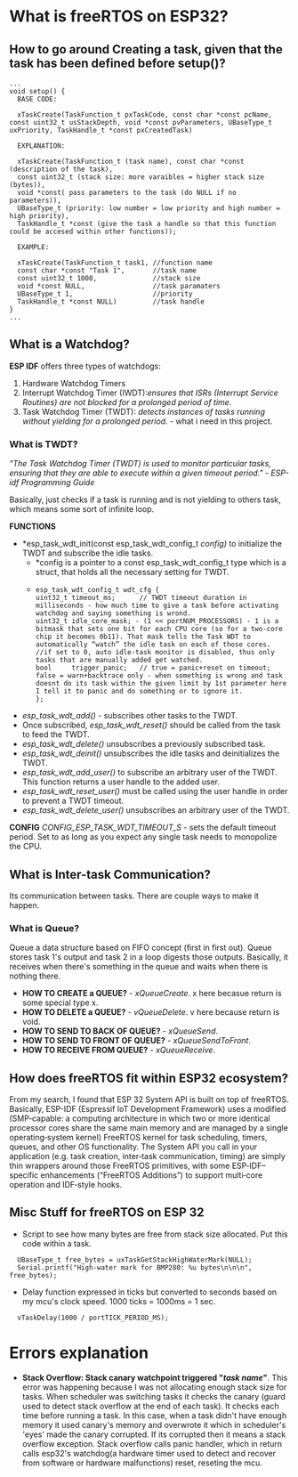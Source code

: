 # What is freeRTOS on ESP32?
##  How to go around **Creating a task**, given that the task has been defined before setup()?
```
...
void setup() {
  BASE CODE:

  xTaskCreate(TaskFunction_t pxTaskCode, const char *const pcName, const uint32_t usStackDepth, void *const pvParameters, UBaseType_t uxPriority, TaskHandle_t *const pxCreatedTask)

  EXPLANATION:

  xTaskCreate(TaskFunction_t (task name), const char *const (description of the task),
  const uint32_t (stack size: more varaibles = higher stack size (bytes)),
  void *const( pass parameters to the task (do NULL if no parameters)),
  UBaseType_t (priority: low number = low priority and high number = high priority),
  TaskHandle_t *const (give the task a handle so that this function could be accesed within other functions));

  EXAMPLE:

  xTaskCreate(TaskFunction_t task1, //function name
  const char *const "Task 1",       //task name
  const uint32_t 1000,              //stack size
  void *const NULL,                 //task paramaters
  UBaseType_t 1,                    //priority
  TaskHandle_t *const NULL)         //task handle
}
...
```
## What is a Watchdog?
**ESP IDF** offers three types of watchdogs:
1. Hardware Watchdog Timers
2. Interrupt Watchdog Timer (IWDT):*ensures that ISRs (Interrupt Service Routines) are not blocked for a prolonged period of time.*
3. Task Watchdog Timer (TWDT):  *detects instances of tasks running without yielding for a prolonged period.* - what i need in this project.

### What is TWDT?
*"The Task Watchdog Timer (TWDT) is used to monitor particular tasks, ensuring that they are able to execute within a given timeout period." - ESP-idf Programming Guide*

Basically, just checks if a task is running and is not yielding to others task, which means some sort of infinite loop. 

**FUNCTIONS**
- *esp_task_wdt_init(const esp_task_wdt_config_t *config)* to initialize the TWDT and subscribe the idle tasks.
  - *config is a pointer to a const esp_task_wdt_config_t type which is a struct, that holds all the necessary setting for TWDT.
  - ```
    esp_task_wdt_config_t wdt_cfg {
    uint32_t timeout_ms;      // TWDT timeout duration in milliseconds - how much time to give a task before activating watchdog and saying something is wrond.
    uint32_t idle_core_mask; - (1 << portNUM_PROCESSORS) - 1 is a bitmask that sets one bit for each CPU core (so for a two‑core chip it becomes 0b11). That mask tells the Task WDT to automatically “watch” the idle task on each of those cores.
    //if set to 0, auto idle-task monitor is disabled, thus only tasks that are manually added get watched.
    bool     trigger_panic;   // true = panic+reset on timeout; false = warn+backtrace only - when something is wrong and task doesnt do its task within the given limit by 1st parameter here I tell it to panic and do something or to ignore it.
    };
    ```
- *esp_task_wdt_add()* - subscribes other tasks to the TWDT.
- Once subscribed, *esp_task_wdt_reset()* should be called from the task to feed the TWDT.
- *esp_task_wdt_delete()* unsubscribes a previously subscribed task.
- *esp_task_wdt_deinit()* unsubscribes the idle tasks and deinitializes the TWDT.
- *esp_task_wdt_add_user()* to subscribe an arbitrary user of the TWDT. This function returns a user handle to the added user.
- *esp_task_wdt_reset_user()* must be called using the user handle in order to prevent a TWDT timeout.
- *esp_task_wdt_delete_user()* unsubscribes an arbitrary user of the TWDT.

**CONFIG**
*CONFIG_ESP_TASK_WDT_TIMEOUT_S* - sets the default timeout period. Set to as long as you expect any single task needs to monopolize the CPU.

## What is Inter-task Communication?
Its communication between tasks. There are couple ways to make it happen.

### What is Queue?
Queue a data structure based on FIFO concept (first in first out). Queue stores task 1's output and task 2 in a loop digests those outputs. Basically, it receives when there's something in the queue and waits when there is nothing there.

- **HOW TO CREATE a QUEUE?** - *xQueueCreate*. x here becasue return is some special type x.
- **HOW TO DELETE a QUEUE?** - *vQueueDelete*. v here because return is void.
- **HOW TO SEND TO BACK OF QUEUE?** - *xQueueSend*.
- **HOW TO SEND TO FRONT OF QUEUE?** - *xQueueSendToFront*.
- **HOW TO RECEIVE FROM QUEUE?** - *xQueueReceive*.

## How does freeRTOS fit within ESP32 ecosystem?
From my search, I found that ESP 32 System API is built on top of freeRTOS. Basically, ESP-IDF (Espressif IoT Development Framework) uses a modified (SMP‑capable: a computing architecture in which two or more identical processor cores share the same main memory and are managed by a single operating‑system kernel) FreeRTOS kernel for task scheduling, timers, queues, and other OS functionality. The System API you call in your application (e.g. task creation, inter‑task communication, timing) are simply thin wrappers around those FreeRTOS primitives, with some ESP‑IDF–specific enhancements (“FreeRTOS Additions”) to support multi‑core operation and IDF‑style hooks.



## Misc Stuff for freeRTOS on ESP 32

- Script to see how many bytes are free from stack size allocated. Put this code within a task.
```
  UBaseType_t free_bytes = uxTaskGetStackHighWaterMark(NULL);
  Serial.printf("High-water mark for BMP280: %u bytes\n\n\n", free_bytes);
```

- Delay function expressed in ticks but converted to seconds based on my mcu's clock speed. 1000 ticks = 1000ms = 1 sec.
```
  vTaskDelay(1000 / portTICK_PERIOD_MS); 
```


# Errors explanation
- **Stack Overflow: Stack canary watchpoint triggered "*task name*"**. This error was happening because I was not allocating enough stack size for tasks. When scheduler was switching tasks it checks the canary (guard used to detect stack overflow at the end of each task). It checks each time before running a task. In this case, when a task didn't have enough memory it used canary's memory and overwrote it which in scheduler's 'eyes' made the canary corrupted. If its corrupted then it means a stack overflow exception. Stack overflow calls panic handler, which in return calls esp32's watchdog(a hardware timer used to detect and recover from software or hardware malfunctions) reset, reseting the mcu.
